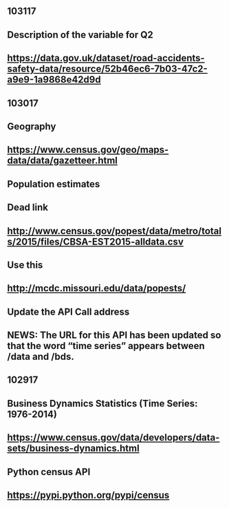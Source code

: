 ## 103117
## Description of the variable for Q2
## https://data.gov.uk/dataset/road-accidents-safety-data/resource/52b46ec6-7b03-47c2-a9e9-1a9868e42d9d

## 103017

## Geography
## https://www.census.gov/geo/maps-data/data/gazetteer.html

## Population estimates
## Dead link
## http://www.census.gov/popest/data/metro/totals/2015/files/CBSA-EST2015-alldata.csv
## Use this
## http://mcdc.missouri.edu/data/popests/

## Update the API Call address 
## NEWS: The URL for this API has been updated so that the word “time series” appears between /data and /bds. 


## 102917

## Business Dynamics Statistics (Time Series: 1976-2014)
## https://www.census.gov/data/developers/data-sets/business-dynamics.html

## Python census API
## https://pypi.python.org/pypi/census